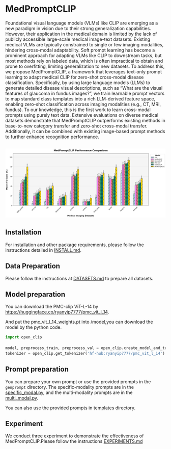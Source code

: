 # MedPromptCLIP
Foundational visual language models (VLMs) like CLIP are emerging as a new paradigm in vision due to their strong generalization capabilities. However, their application in the medical domain is limited by the lack of publicly accessible large-scale medical image-text datasets. Existing medical VLMs are typically constrained to single or few imaging modalities, hindering cross-modal adaptability. Soft prompt learning has become a prominent approach for adapting VLMs like CLIP to downstream tasks, but most methods rely on labeled data, which is often impractical to obtain and prone to overfitting, limiting generalization to new datasets. To address this, we propose MedPromptCLIP, a framework that leverages text-only prompt learning to adapt medical CLIP for zero-shot cross-modal disease classification. Specifically, by using large language models (LLMs) to generate detailed disease visual descriptions, such as “What are the visual features of glaucoma in fundus images?”, we train learnable prompt vectors to map standard class templates into a rich LLM-derived feature space, enabling zero-shot classification across imaging modalities (e.g., CT, MRI, fundus). To our knowledge, this is the first work to learn cross-modal prompts using purely text data. Extensive evaluations on diverse medical datasets demonstrate that MedPromptCLIP outperforms existing methods in base-to-new category transfer and zero-shot cross-modal transfer. Additionally, it can be combined with existing image-based prompt methods to further enhance recognition performance.

![performence](./docs/performance.png)
---


## Installation 
For installation and other package requirements, please follow the instructions detailed in [INSTALL.md](docs/INSTALL.md). 

## Data Preparation
Please follow the instructions at [DATASETS.md](docs/DATASETS.md) to prepare all datasets.

## Model preparation
You can download the PMC-clip ViT-L-14 by https://huggingface.co/ryanyip7777/pmc_vit_l_14.

And put the pmc_vit_l_14_weights.pt into /model,you can download the model by the python code.
```python
import open_clip

model, preprocess_train, preprocess_val = open_clip.create_model_and_transforms('hf-hub:ryanyip7777/pmc_vit_l_14')
tokenizer = open_clip.get_tokenizer('hf-hub:ryanyip7777/pmc_vit_l_14')
```

## Prompt preparation
You can prepare your own prompt or use the provided prompts in the `genprompt` directory. The specific-modality prompts are in the [specific_modal.py](genprompt/specific_modal.py), and the multi-modality prompts are in the [multi_modal.py](genprompt/multi_modal.py).

You can also use the provided prompts in templates directory. 

## Experiment
We conduct three experiment to demonstrate the effectiveness of MedPromptCLIP.Please follow the instructions [EXPERIMENTS.md](docs/EXPERIMENTS.md)

